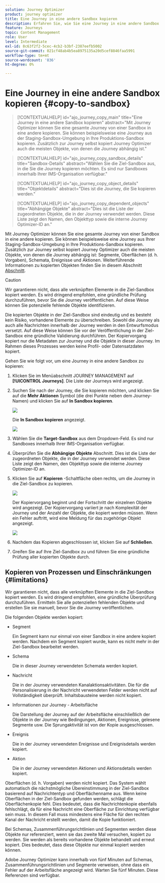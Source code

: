 ```yaml
---
solution: Journey Optimizer
product: journey optimizer
title: Eine Journey in eine andere Sandbox kopieren
description: Erfahren Sie, wie Sie eine Journey in eine andere Sandbox kopieren
feature: Journeys
topic: Content Management
role: User
level: Intermediate
exl-id: 8c63f2f2-5cec-4cb2-b3bf-2387eefb5002
source-git-commit: 021cf48ab4b5ea8975135a20d5cef8846faa5991
workflow-type: tm+mt
source-wordcount: '836'
ht-degree: 0%

---
```


# Eine Journey in eine andere Sandbox kopieren {#copy-to-sandbox}

>[!CONTEXTUALHELP]
>id="ajo_journey_copy_main"
>title="Eine Journey in eine andere Sandbox kopieren"
>abstract="Mit Journey Optimizer können Sie eine gesamte Journey von einer Sandbox in eine andere kopieren. Sie können beispielsweise eine Journey aus der Staging-Sandbox-Umgebung in Ihre Produktions-Sandbox kopieren. Zusätzlich zur Journey selbst kopiert Journey Optimizer auch die meisten Objekte, von denen die Journey abhängig ist."

>[!CONTEXTUALHELP]
>id="ajo_journey_copy_sandbox_details"
>title="Sandbox-Details"
>abstract="Wählen Sie die Ziel-Sandbox aus, in die Sie die Journey kopieren möchten. Es sind nur Sandboxes innerhalb Ihrer IMS-Organisation verfügbar."

>[!CONTEXTUALHELP]
>id="ajo_journey_copy_object_details"
>title="Objektdetails"
>abstract="Dies ist die Journey, die Sie kopieren werden."

>[!CONTEXTUALHELP]
>id="ajo_journey_copy_dependent_objects"
>title="Abhängige Objekte"
>abstract="Dies ist die Liste der zugeordneten Objekte, die in der Journey verwendet werden. Diese Liste zeigt den Namen, den Objekttyp sowie die interne Journey Optimizer-ID an."

Mit Journey Optimizer können Sie eine gesamte Journey von einer Sandbox in eine andere kopieren. Sie können beispielsweise eine Journey aus Ihrer Staging-Sandbox-Umgebung in Ihre Produktions-Sandbox kopieren. Zusätzlich zur Journey selbst kopiert Journey Optimizer auch die meisten Objekte, von denen die Journey abhängig ist: Segmente, Oberflächen (d. h. Vorgaben), Schemata, Ereignisse und Aktionen. Weiterführende Informationen zu kopierten Objekten finden Sie in diesem Abschnitt [Abschnitt](../building-journeys/copy-to-sandbox.md#limitations).

>[!CAUTION]
>
>Wir garantieren nicht, dass alle verknüpften Elemente in die Ziel-Sandbox kopiert werden. Es wird dringend empfohlen, eine gründliche Prüfung durchzuführen, bevor Sie die Journey veröffentlichen. Auf diese Weise können Sie potenzielle fehlende Objekte identifizieren.

Die kopierten Objekte in der Ziel-Sandbox sind eindeutig und es besteht kein Risiko, vorhandene Elemente zu überschreiben. Sowohl die Journey als auch alle Nachrichten innerhalb der Journey werden in den Entwurfsmodus versetzt. Auf diese Weise können Sie vor der Veröffentlichung in der Ziel-Sandbox eine gründliche Validierung durchführen. Der Kopiervorgang kopiert nur die Metadaten zur Journey und die Objekte in dieser Journey. Im Rahmen dieses Prozesses werden keine Profil- oder Datensatzdaten kopiert.

Gehen Sie wie folgt vor, um eine Journey in eine andere Sandbox zu kopieren:

1. Klicken Sie im Menüabschnitt JOURNEY MANAGEMENT auf **[!UICONTROL Journeys]**. Die Liste der Journeys wird angezeigt.

2. Suchen Sie nach der Journey, die Sie kopieren möchten, und klicken Sie auf die **Mehr Aktionen** Symbol (die drei Punkte neben dem Journey-Namen) und klicken Sie auf **In Sandbox kopieren**.

   ![](assets/copy-sandbox1.png)

   Die **In Sandbox kopieren** angezeigt.

   ![](assets/copy-sandbox2.png)

3. Wählen Sie die **Target-Sandbox** aus dem Dropdown-Feld. Es sind nur Sandboxes innerhalb Ihrer IMS-Organisation verfügbar.

4. Überprüfen Sie die **Abhängige Objekte** Abschnitt. Dies ist die Liste der zugeordneten Objekte, die in der Journey verwendet werden. Diese Liste zeigt den Namen, den Objekttyp sowie die interne Journey Optimizer-ID an.

5. Klicken Sie auf **Kopieren** -Schaltfläche oben rechts, um die Journey in die Ziel-Sandbox zu kopieren.

   ![](assets/copy-sandbox3.png)

   Der Kopiervorgang beginnt und der Fortschritt der einzelnen Objekte wird angezeigt. Der Kopiervorgang variiert je nach Komplexität der Journey und der Anzahl der Objekte, die kopiert werden müssen. Wenn ein Fehler auftritt, wird eine Meldung für das zugehörige Objekt angezeigt.

   ![](assets/copy-sandbox4.png)

6. Nachdem das Kopieren abgeschlossen ist, klicken Sie auf **Schließen**.

7. Greifen Sie auf Ihre Ziel-Sandbox zu und führen Sie eine gründliche Prüfung aller kopierten Objekte durch.

## Kopieren von Prozessen und Einschränkungen {#limitations}

Wir garantieren nicht, dass alle verknüpften Elemente in die Ziel-Sandbox kopiert werden. Es wird dringend empfohlen, eine gründliche Überprüfung durchzuführen. Ermitteln Sie alle potenziellen fehlenden Objekte und erstellen Sie sie manuell, bevor Sie die Journey veröffentlichen.

Die folgenden Objekte werden kopiert:

* Segment

   Ein Segment kann nur einmal von einer Sandbox in eine andere kopiert werden. Nachdem ein Segment kopiert wurde, kann es nicht mehr in der Ziel-Sandbox bearbeitet werden.

* Schema

   Die in dieser Journey verwendeten Schemata werden kopiert.

* Nachricht

   Die in der Journey verwendeten Kanalaktionsaktivitäten. Die für die Personalisierung in der Nachricht verwendeten Felder werden nicht auf Vollständigkeit überprüft. Inhaltsbausteine werden nicht kopiert.

* Informationen zur Journey - Arbeitsfläche

   Die Darstellung der Journey auf der Arbeitsfläche einschließlich der Objekte in der Journey wie Bedingungen, Aktionen, Ereignisse, gelesene Segmente usw. Die Sprungaktivität ist von der Kopie ausgeschlossen.

* Ereignis

   Die in der Journey verwendeten Ereignisse und Ereignisdetails werden kopiert.

* Aktion

   Die in der Journey verwendeten Aktionen und Aktionsdetails werden kopiert.

Oberflächen (d. h. Vorgaben) werden nicht kopiert. Das System wählt automatisch die nächstmögliche Übereinstimmung in der Ziel-Sandbox basierend auf Nachrichtentyp und Oberflächenname aus. Wenn keine Oberflächen in der Ziel-Sandbox gefunden werden, schlägt die Oberflächenkopie fehl. Dies bedeutet, dass die Nachrichtenkopie ebenfalls fehlschlägt, da für eine Nachricht eine Oberfläche zur Einrichtung verfügbar sein muss. In diesem Fall muss mindestens eine Fläche für den rechten Kanal der Nachricht erstellt werden, damit die Kopie funktioniert.

Bei Schemas, Zusammenführungsrichtlinien und Segmenten werden diese Objekte nur referenziert, wenn sie das zweite Mal versuchen, kopiert zu werden. Sie werden als bereits vorhandene Objekte behandelt und erneut kopiert. Dies bedeutet, dass diese Objekte nur einmal kopiert werden können.

Adobe Journey Optimizer kann innerhalb von fünf Minuten auf Schemas, Zusammenführungsrichtlinien und Segmente verweisen, ohne dass ein Fehler auf der Arbeitsfläche angezeigt wird. Warten Sie fünf Minuten. Diese Referenzen sind verfügbar.
